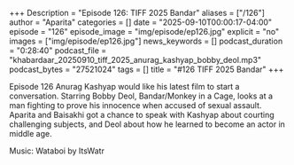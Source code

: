 +++
Description = "Episode 126: TIFF 2025 Bandar"
aliases = ["/126"]
author = "Aparita"
categories = []
date = "2025-09-10T00:00:17-04:00"
episode = "126"
episode_image = "img/episode/ep126.jpg"
explicit = "no"
images = ["img/episode/ep126.jpg"]
news_keywords = []
podcast_duration = "0:28:40"
podcast_file = "khabardaar_20250910_tiff_2025_anurag_kashyap_bobby_deol.mp3"
podcast_bytes = "27521024"
tags = []
title = "#126 TIFF 2025 Bandar"
+++

Episode 126 Anurag Kashyap would like his latest film to start a conversation. Starring Bobby Deol, Bandar/Monkey in a Cage, looks at a man fighting to prove his innocence when accused of sexual assault. Aparita and Baisakhi got a chance to speak with Kashyap about courting challenging subjects, and Deol about how he learned to become an actor in middle age.

Music: Wataboi by ItsWatr

